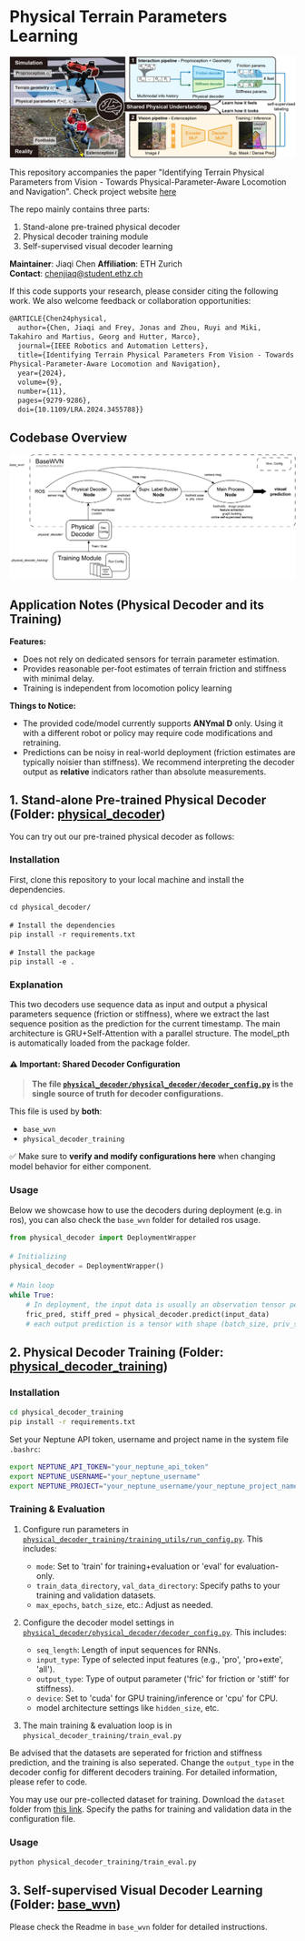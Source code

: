 # Physical Terrain Parameters Learning

![Framework Overview](.docs/header_figure.jpg)

This repository accompanies the paper "Identifying Terrain Physical Parameters from Vision - Towards Physical-Parameter-Aware Locomotion and Navigation". Check project website [here](https://bit.ly/3Xo5AA8)

The repo mainly contains three parts: 
1. Stand-alone pre-trained physical decoder
2. Physical decoder training module
3. Self-supervised visual decoder learning


**Maintainer**: Jiaqi Chen 
**Affiliation**: ETH Zurich  
**Contact**: chenjiaq@student.ethz.ch 

If this code supports your research, please consider citing the following work. We also welcome feedback or collaboration opportunities:
```
@ARTICLE{Chen24physical,
  author={Chen, Jiaqi and Frey, Jonas and Zhou, Ruyi and Miki, Takahiro and Martius, Georg and Hutter, Marco},
  journal={IEEE Robotics and Automation Letters}, 
  title={Identifying Terrain Physical Parameters From Vision - Towards Physical-Parameter-Aware Locomotion and Navigation}, 
  year={2024},
  volume={9},
  number={11},
  pages={9279-9286},
  doi={10.1109/LRA.2024.3455788}}

```

## Codebase Overview
![Codebase Overview](.docs/codebase.png)

## Application Notes (Physical Decoder and its Training)
**Features:**
- Does not rely on dedicated sensors for terrain parameter estimation.
- Provides reasonable per-foot estimates of terrain friction and stiffness with minimal delay.
- Training is independent from locomotion policy learning


**Things to Notice:**
- The provided code/model currently supports **ANYmal D** only. Using it with a different robot or policy may require code modifications and retraining.
- Predictions can be noisy in real-world deployment (friction estimates are typically noisier than stiffness). We recommend interpreting the decoder output as **relative** indicators rather than absolute measurements.


## 1. Stand-alone Pre-trained Physical Decoder (Folder: [physical_decoder](physical_decoder/))
You can try out our pre-trained physical decoder as follows:


### Installation
First, clone this repository to your local machine and install the dependencies.
```shell
cd physical_decoder/

# Install the dependencies
pip install -r requirements.txt

# Install the package
pip install -e .
```

### Explanation
This two decoders use sequence data as input and output a physical parameters sequence (friction or stiffness), where we extract the last sequence position as the prediction for the current timestamp. 
The main architecture is GRU+Self-Attention with a parallel structure.
The model_pth is automatically loaded from the package folder. 

#### ⚠️ Important: Shared Decoder Configuration

> **The file [`physical_decoder/physical_decoder/decoder_config.py`](physical_decoder/physical_decoder/decoder_config.py) is the **single source of truth** for decoder configurations.**

This file is used by **both**:
- `base_wvn`
- `physical_decoder_training`

✅ Make sure to **verify and modify configurations here** when changing model behavior for either component.

### Usage
Below we showcase how to use the decoders during deployment (e.g. in ros), you can also check the `base_wvn` folder for detailed ros usage.

```python
from physical_decoder import DeploymentWrapper

# Initializing
physical_decoder = DeploymentWrapper()

# Main loop
while True:
    # In deployment, the input data is usually an observation tensor per step with shape (batch_size, feature_dim)
    fric_pred, stiff_pred = physical_decoder.predict(input_data)
    # each output prediction is a tensor with shape (batch_size, priv_size = 4 feet)

```

## 2. Physical Decoder Training (Folder: [physical_decoder_training](physical_decoder_training/))

### Installation
```bash
cd physical_decoder_training
pip install -r requirements.txt
```

Set your Neptune API token, username and project name in the system file `.bashrc`:
```bash
export NEPTUNE_API_TOKEN="your_neptune_api_token"
export NEPTUNE_USERNAME="your_neptune_username"
export NEPTUNE_PROJECT="your_neptune_username/your_neptune_project_name"
```
### Training & Evaluation

1. Configure run parameters in [`physical_decoder_training/training_utils/run_config.py`](physical_decoder_training/training_utils/run_config.py). This includes:
    - `mode`: Set to 'train' for training+evaluation or 'eval' for evaluation-only.
    - `train_data_directory`, `val_data_directory`: Specify paths to your training and validation datasets.
    - `max_epochs`, `batch_size`, etc.: Adjust as needed.

2. Configure the decoder model settings in [`physical_decoder/physical_decoder/decoder_config.py`](physical_decoder/physical_decoder/decoder_config.py). This includes:
    - `seq_length`: Length of input sequences for RNNs.
    - `input_type`: Type of selected input features (e.g., 'pro', 'pro+exte', 'all').
    - `output_type`: Type of output parameter ('fric' for friction or 'stiff' for stiffness).
    - `device`: Set to 'cuda' for GPU training/inference or 'cpu' for CPU.
    - model architecture settings like `hidden_size`, etc.
    
3. The main training & evaluation loop is in `physical_decoder_training/train_eval.py`

Be advised that the datasets are seperated for friction and stiffness prediction, and the training is also seperated. Change the `output_type` in the decoder config for different decoders training. For detailed information, please refer to code.

You may use our pre-collected dataset for training. Download the `dataset` folder from [this link](https://drive.google.com/drive/folders/1GiX66anCw4DuOGTlS3FzBez0hATTrJbL?usp=drive_link). Specify the paths for training and validation data in the configuration file.


### Usage
```bash
python physical_decoder_training/train_eval.py
```
## 3. Self-supervised Visual Decoder Learning (Folder: [base_wvn](base_wvn/))

Please check the Readme in `base_wvn` folder for detailed instructions.
